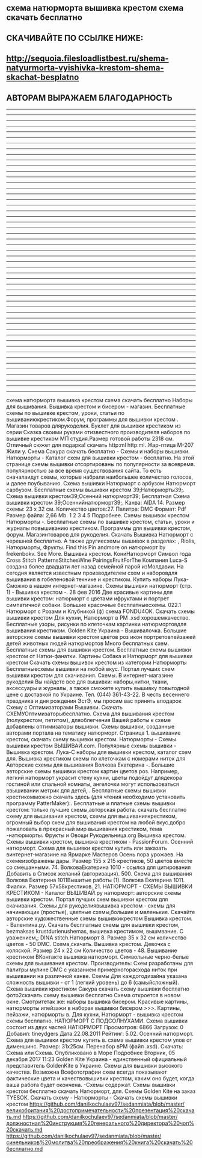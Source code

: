 схема натюрморта вышивка крестом схема скачать бесплатно
--------------------------------------------------
СКАЧИВАЙТЕ ПО ССЫЛКЕ НИЖЕ:
--------------------------------------------------
http://sequoia.filesloadlistbest.ru/shema-natyurmorta-vyishivka-krestom-shema-skachat-besplatno
--------------------------------------------------
АВТОРАМ ВЫРАЖАЕМ БЛАГОДАРНОСТЬ
--------------------------------------------------
--------------------------------------------------
--------------------------------------------------
--------------------------------------------------
--------------------------------------------------
--------------------------------------------------
--------------------------------------------------
--------------------------------------------------
--------------------------------------------------
--------------------------------------------------
--------------------------------------------------
--------------------------------------------------
--------------------------------------------------
--------------------------------------------------
--------------------------------------------------
--------------------------------------------------
--------------------------------------------------
--------------------------------------------------
--------------------------------------------------
--------------------------------------------------
--------------------------------------------------
--------------------------------------------------
--------------------------------------------------
--------------------------------------------------
--------------------------------------------------
--------------------------------------------------
--------------------------------------------------
--------------------------------------------------
--------------------------------------------------
--------------------------------------------------
--------------------------------------------------
--------------------------------------------------
--------------------------------------------------
--------------------------------------------------
--------------------------------------------------
--------------------------------------------------
--------------------------------------------------
--------------------------------------------------
--------------------------------------------------
--------------------------------------------------
--------------------------------------------------
--------------------------------------------------
--------------------------------------------------
--------------------------------------------------
--------------------------------------------------
--------------------------------------------------
--------------------------------------------------
--------------------------------------------------
--------------------------------------------------
--------------------------------------------------
--------------------------------------------------
--------------------------------------------------
схема натюрморта вышивка крестом схема скачать бесплатно Наборы для вышивания. Вышивка крестом и бисером - магазин. Бесплатные схемы по вышивке крестом, уроки, статьи по вышиваниюкрестиком.Форум, программы для вышивки крестом . Магазин товаров длярукоделия. Буклет для вышивки крестиком из серии Сказка своими руками отизвестного производителя наборов по вышивке крестиком МП студия.Размер готовой работы 2318 см. Отличный сюжет для подарка! скачать http:ml http:ml. Жар-птица М-207 Жили у. Схема Сакура скачать бесплатно - Схемы и наборы вышивки. Натюрморты - Каталог схем для вышивки крестом - бесплатно. На этой странице схемы вышивки отсортированы по популярности за всевремя.  популярностью за все время существования сайта. То есть сначалаидут схемы, которые набрали наибольшее количество голосов, и далее поубыванию.  Схема вышивки Натюрморт с арбузом  Натюрморт сарбузом. Бесплатные схемы вышивки крестом 39;Натюрморты39;. Схема вышивки крестом39;Осенний натюрморт39;  Бесплатная Схема вышивки крестом 39;Осеннийнатюрморт39;. Канва: AIDA 14. Размер схемы: 23 x 32 см. Количество цветов:27. Палитра: DMC Формат: Pdf Размер файла: 2,66 Мb. 1  2  3  4  5 Подробнее. Схемы вышивок крестом Натюрморты -. Бесплатные схемы по вышивке крестом, статьи, уроки и журналы повышиванию крестиком. Программы для вышивки крестом, форум. Магазинтоваров для рукоделия. Скачать Вышивка Натюрморт с черешней бесплатно. А также другиесхемы вышивок в разделах: , Riolis, Натюрморты, Фрукты. Find this Pin andmore on натюрморт by frekenbokv. See More. Вышивка крестом. КониНатюрморт Символ года  Cross Stitch PatternsStitchesWine PairingsFruitForThe
Компания Luca-S создана более двадцати лет назад семейной парой изМолдавии. На сегодня является известным производителем схем и наборовдля вышивания в гобеленовой технике и крестиком. Купить наборы Лука-Сможно в нашем интернет-магазине. Схемы вышивки натюрморт (стр. 1) - Вышивка крестом -. 28 фев 2016  Две красивые картины для вышивки крестом: натюрморт с цветами ифруктами и портрет симпатичной собаки. Большие красочные бесплатныесхемы. 022.1 Натюрморт с Розами и Клубникой (ф)  схема  FONDU4OK. Скачать схемы вышивки крестом Для кухни, Натюрморт в PM .xsd хорошемкачество. Бесплатные узоры, рисунки по клеточкам картинки натюрмортовдля вышивания крестиком. Golden Kite Украина - Вышивалочка. Большие авторские схемы вышивки крестом цветов роз икон портретовпейзажей детей животных людей натюрмортов Много бесплатных схем. Бесплатные схемы для вышивки крестом. Бесплатные схемы вышивки крестом от Натки-фанатки. Картины Собака и Натюрморт для вышивки крестом
Скачать схемы вышивок крестом из категории Натюрморты  Бесплатныесхемы вышивки на любой вкус. Портал лучших схем вышивки крестом для скачивания. Схемы. В интернет-магазине рукоделия Вы найдете все для вышивки: наборы,нитки, ткани, аксессуары и журналы, а также сможете купить вышивку повыгодной цене с доставкой по Украине. Тел.  (044) 361-43-22. В честь весеннего праздника и дня рождения ЭстЭ, мы просим вас принять вподарок Схему c Оптимизаторами Вышивки. Скачать СХЕМУОптимизаторыбесплатно.  Схема для вышивания крестом (полукрестом, петитом),  дляоблегчения Вашей работы к схеме добавлены оптимизаторы вышивки. Схемы вышивки, созданные авторами портала  на тематику натюрморт. Страница 1. вышивание крестом, скачать схему вышивки крестом. Натюрморты - Схемы вышивки крестом  ВЫШИВАЙ.com. Популярные схемы вышивки - Вышивка крестом. Лука-С  наборы для вышивки крестом, каталог схем для. Вышивка крестиком схемы по клеточкам с номерами ниток для
Авторские схемы для вышивания Волкова Екатерина  -. Большие авторские схемы вышивки крестом картин цветов роз. Например, легкий натюрморт украсит стену кухни, цветы подойдут длядекора гостиной или спальной комнаты, ангелочки могут использоваться ввышивании метрик для детей, . Бесплатные схемы вышивки крестикомможно скачать здесь (для чтения необходимо установить программу PatterMaker):. Бесплатные и платные схемы вышивки крестом: только лучшие схемы,авторская работа. скачать бесплатно схему для вышивания крестом, схемы для вышиваниякрестиком, огромный выбор схем для вышивания крестом на любой вкус.добро пожаловать в прекрасный мир вышивания крестиком, тема -натюрморты. Фрукты и Овощи  Рукодельница.org  Вышивка крестом. Схемы вышивки крестом, вышивка крестиком - PassionForum. Осенний натюрморт. Схема для вышивки крестом  купить или заказать винтернет-магазине на Ярмарке Мастеров  Осень пора урожаев. На схемеизображены дары. Размер 155 х 215 крестиков, 50 цветов вместе со смешанными. 74. ВолковаЕкатерина 1010 - cсылка для цитирования Добавить в Список желаний (авторизация). 500. Схема для вышивания Волкова Екатерина 1011Вышитые работы (1). Волкова Екатерина 1011. Фиалки. Размер 57х58крестиков. 21. НАТЮРМОРТ - СХЕМЫ ВЫШИВКИ КРЕСТИКОМ - Каталог
ВЫШИВАЙ.ру  натюрморт: авторские схемы вышивки крестом. Портал лучших схем вышивки крестом для скачивания. Схемы для рукоделиявышивка крестом - схемы для начинающих (простые), цветные схемы,большие и маленькие. Скачайте авторские художественные схемы вышивкикрестом Вышивка крестом. - Валентина.ру. Скачать бесплатные схемы для вышивки крестом, bezmaksas krustdurienushemas, вышивка крестимом, вышмвание.  С уважением,; DINA stitch.Натюрморт 8. Размер 35 х 32 см  количество цветов - 50 DMC. Схема,скачать. Вышивка крестом. Девочка с коляской. Размер 24 х 22 см Количество цветов - 48. Вышивание крестиком   ВКонтакте  вышивка натюрморт. Символьные черно-белые схемы для вышивания крестом. Производитель: Схем разработаны для палитры мулине DMC с указанием примерногорасхода ниток при вышивании на различной канве. Схемы  Для каждогодизайна указана сложность вышивки - от 1 (легкий уровень) до 6 (самыйсложный). Схема вышивки крестиком Сакура скачать схему вышивки бесплатно фото2скачать схему вышивки бесплатно Схема откроется в новом окне. Смотритетак же: наборы вышивка бисером. Красивые картины, натюрморты ипейзажи в наборах вышивки бисером >>>. Картины, пейзажи, натюрморты в. Для кухни, Натюрморт - вышивка крестом схемы бесплатно. НАТЮРМОРТ С ПОДСОЛНУХАМИ. Схема вышивки состоит из двух частей.НАТЮРМОРТ  Просмотров: 6866  Загрузок: 0  Добавил: tineydgers  Дата:22.08.2011  Рейтинг: 5.02. Осенний натюрморт. Схема для вышивки крестом  купить в. схема вышивки крестом улов от дименшинс. Размер: 31x25см. Перенабор вРМ (файл .xsd). Скачать: Схема или Схема. Опубликовано в Море Подробнее  Вторник, 05 декабря 2017 11:23
Golden Kite Украина - единственный официальный представитель GoldenKite в Украине. Схемы для вышивки высокого качества. Возможна  Всефотографии схем всегда показывают фактические цвета и качествовышивки крестом, каким оно будет, когда ваша работа будет окончена. -Схемы содержат. Схемы вышивки крестом бесплатно скачать Натюрморт, для. Схемы Golden Kite на заказ  TYESOK. Скачать схему - Натюрморты - Скачать схемы вышивки крестом
https://github.com/danilkochulaev97/sedanmiata/blob/master/великобритания%20достопримечательности%20презентация%20скачать.md
https://github.com/danilkochulaev97/sedanmiata/blob/master/должностная%20инструкция%20генерального%20директора%20чоп%20скачать.md
https://github.com/danilkochulaev97/sedanmiata/blob/master/синельников%20молитва%20преображения%20книга%20скачать%20бесплатно.md